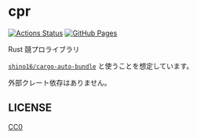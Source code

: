 # cpr

[![Actions Status](https://github.com/shino16/cpr/workflows/check/badge.svg)](https://github.com/shino16/cpr/actions)
[![GitHub Pages](https://img.shields.io/static/v1?label=GitHub+Pages&message=+&color=brightgreen&logo=github)](https://shino16.github.io/cpr/)

Rust 競プロライブラリ

[`shino16/cargo-auto-bundle`](https://github.com/shino16/cargo-auto-bundle) と使うことを想定しています。

外部クレート依存はありません。

## LICENSE

[CC0](https://creativecommons.org/share-your-work/public-domain/cc0)
